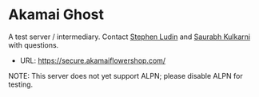 # Akamai Ghost

A test server / intermediary. Contact [Stephen Ludin](mailto:sludin@akamai.com) and [Saurabh Kulkarni](mailto:sakulkar@akamai.com) with questions.

* URL: https://secure.akamaiflowershop.com/

NOTE: This server does not yet support ALPN; please disable ALPN for testing.